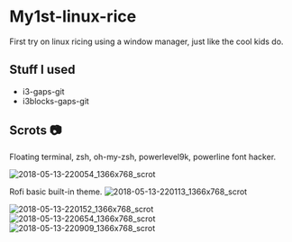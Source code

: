 # My1st-linux-rice
First try on linux ricing using a window manager, just like the cool kids do.
## Stuff I used
* i3-gaps-git
* i3blocks-gaps-git 

## Scrots :camera:

Floating terminal, zsh, oh-my-zsh, powerlevel9k, powerline font hacker.

![2018-05-13-220054_1366x768_scrot](https://user-images.githubusercontent.com/31057100/39977376-35738aaa-56ff-11e8-82a3-c14f962726c9.png)

Rofi basic built-in theme.
![2018-05-13-220113_1366x768_scrot](https://user-images.githubusercontent.com/31057100/39977377-3599b702-56ff-11e8-905d-3b1d6c2e1c7b.png)


![2018-05-13-220152_1366x768_scrot](https://user-images.githubusercontent.com/31057100/39977378-35b6d31e-56ff-11e8-8926-9fef0ffd88e4.png)
![2018-05-13-220654_1366x768_scrot](https://user-images.githubusercontent.com/31057100/39977379-35d621f6-56ff-11e8-94b9-88d9a3db0b51.png)
![2018-05-13-220909_1366x768_scrot](https://user-images.githubusercontent.com/31057100/39977380-35f403f6-56ff-11e8-85cb-98c113ffef7f.png)
